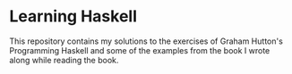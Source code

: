 # Learning Haskell

This repository contains my solutions to the exercises of Graham Hutton's
Programming Haskell and some of the examples from the book I wrote along while
reading the book.
